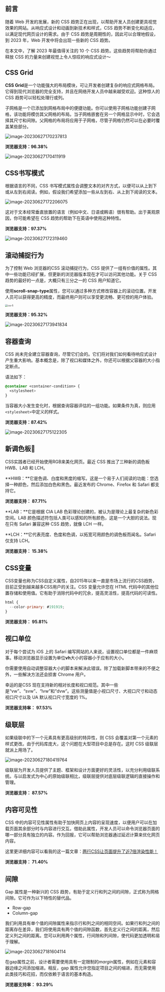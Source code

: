 ## 前言

随着 Web 开发的发展，新的 CSS 趋势正在出现，以帮助开发人员创建更具视觉效果的网站。从响应式设计和动画到新技术和样式，CSS 趋势不断变化和适应，以满足现代网页设计的需求。由于 CSS 趋势是周期性的，因此可以合理地假设，到 2023 年，Web 开发中将会出现一些新的 CSS 趋势。

在本文中，了解 2023 年最值得关注的 10 个 CSS 趋势。这些趋势将帮助你通过释放 CSS 的力量来创建视觉上令人惊叹的响应式设计～

## CSS Grid

**CSS Grid**是一个功能强大的布局模块，可让开发者创建复杂的响应式网格布局。它得到现代浏览器的完全支持，并且在网络开发人员中越来越受欢迎。这种惊人的 CSS 趋势可以轻松处理行或列。

子网格是一个已添加到网格布局中的便捷功能。你可以使用子网格功能创建子网格，该功能将模仿其父网格的布局。当子网格嵌套在另一个网格显示中时，它会选择其尺寸和间隙。父网格的布局将应用于子网格，尽管子网格仍然可以在必要时覆盖某些部分。

![image-20230627170237813](/Users/songyao/Desktop/songyao/fe-nanjiu/images/0417/css-1.png)

**浏览器支持：96.38%**

![image-20230627170411919](/Users/songyao/Desktop/songyao/fe-nanjiu/images/0417/css-2.png)

## CSS书写模式

根据语言的不同，CSS 书写模式属性会调整文本的对齐方式，以便可以从上到下或从左到右阅读。例如，假设我们希望添加一些从左到右、从上到下阅读的文本。

![image-20230627172206075](/Users/songyao/Desktop/songyao/fe-nanjiu/images/0417/css-3.png)

这对于文本经常垂直放置的语言（例如中文、日语或韩语）很有帮助。出于美观原因，你可能希望在 CSS 趋势的帮助下在英语中使用这种特性。

**浏览器支持：97.37%**

![image-20230627172319460](/Users/songyao/Desktop/songyao/fe-nanjiu/images/0417/css-4.png)

## 滚动捕捉行为

为了控制 Web 浏览器的CSS 滚动捕捉行为，CSS 提供了一组有价值的属性。其中一些功能已经扩展，但更新的浏览器版本现在才可以访问其他功能。关于 CSS 趋势的最好的一点是，大概只有三分之一的 CSS 用户知道它。

使用**scroll-snap-type**属性，您可以通过多种方式修改容器上的滚动位置。开发人员可以获得更高的精度，而最终用户则可以享受更流畅、更可控的用户体验。

<img src="/Users/songyao/Desktop/songyao/fe-nanjiu/images/0417/css-5.gif" alt="css-5" style="zoom:50%;" />

**浏览器支持：95.32%**

![image-20230627173941834](/Users/songyao/Desktop/songyao/fe-nanjiu/images/0417/css-9.png)

## 容器查询

CSS 尚未完全建立容器查询，尽管它们会的。它们将对我们如何看待响应式设计产生重大影响。基本概念是，除了视口和媒体之外，你还可以根据父容器的大小指定断点。

语法如下：

```css
@container <container-condition> {
  <stylesheet>
}
```

当容器大小发生变化时，根据查询容器评估的一组功能。如果条件为真，则应用 `<stylesheet>`中定义的样式。

**浏览器支持：87.42%** 

![image-20230627175122305](/Users/songyao/Desktop/songyao/fe-nanjiu/images/0417/css-6.png)

## 新调色板🎨

CSS实践者已经开始使用RGB来美化网页。最近 CSS 推出了三种新的调色板 HWB、LAB 和 LCH。

**HWB：**它是色调、白度和黑度的缩写。这是一个易于人们阅读的功能：您选择一种颜色，然后添加白色和黑色。最近发布的 Chrome、Firefox 和 Safari 都支持它。

**浏览器支持： 87.71%**

**LAB：**它是根据 CIA LAB 色彩理论创建的，被认为是理论上最复杂的新色彩空间。LAB 颜色描述符包括人类可以感知的所有颜色，这是一个大胆的说法。现在只有 Safari 兼容这种 CSS 趋势，就像 LCH 一样。

**LCH：**它代表亮度、色度和色调，以拓宽可用颜色的调色板而闻名。Safari 仅支持 LCH。

**浏览器支持： 15.38%**

## CSS变量

CSS变量也称为CSS自定义属性，自2015年以来一直是市场上流行的CSS趋势，目前正受到越来越多CSS用户的关注。CSS 变量允许您在 HTML 代码中的其他位置存储和使用值。它有助于消除代码中的冗余，提高灵活性，提高代码的可读性。

```js
html {
  --color-primary: #191919;
}
```

**浏览器支持： 95.81%**

## 视口单位

对于每个尝试为 iOS 上的 Safari 编写网站的人来说，设置视口单位都是一件麻烦事。移动浏览器显示设置为单位**vh**大小的容器小于应有的大小。

你需要使用自动调整容器大小的脚本来解决此错误。除了加载新脚本带来的不便之外，一些解决方法还会损害 Chrome 用户。

幸运的是CSS 现在支持新的相对长度和视口规范。其中一些是“vw”、“svw”、“lvw”和“dvw”。这些测量值是小视口尺寸、大视口尺寸和动态视口尺寸以及 UA 默认视口尺寸宽度的 1%。

**浏览器支持率： 97.53%**

## 级联层

如果级联中的下一个元素具有更高级别的特异性，则 CSS 会覆盖对第一个元素的样式更改。由于代码库庞大，这个问题在大型项目中总是存在。这时 CSS 级联层就派上用场了。

![image-20230627180419764](/Users/songyao/Desktop/songyao/fe-nanjiu/images/0417/css-7.png)

级联层为开发人员提供了主题、框架和设计方面更好的灵活性，以充分利用级联系统。与以启发式为中心的原始级联相比，级联层提供对底层级联逻辑的直接操作和管理。

**浏览器支持： 87.57%**

## 内容可见性

CSS 中的内容可见性属性有助于加快网页上内容的呈现速度，以便用户可以在加载页面其余部分时与内容进行交互。借助此属性，开发人员可以命令浏览器页面的哪一部分具有独立的内容。作为回报，它可以帮助浏览器通过延迟计算来优化网页内容。

这里更详细内容可以看我的这一篇文章：[两行CSS让页面提升了近7倍渲染性能！](https://juejin.cn/post/7168629736838463525)

**浏览器支持： 71.40%**

## 间隙

Gap 属性是一种新兴的 CSS 趋势，有助于定义行和列之间的间隙，正式称为网格间隙。它可作为以下特性的替代品。

- Row-gap
- Column-gap

我们利用具有单个值的间隙属性来指示行和列之间的相同空间。如果行和列之间的距离存在差异，我们将使用具有两个值的间隙函数，首先定义行之间的距离，然后定义列之间的距离。您可以利用两个属性，行间隙和列间隙，使代码更加透明和易于理解。

![image-20230627181604114](/Users/songyao/Desktop/songyao/fe-nanjiu/images/0417/css-8.png)

在gap属性之前，设计者需要使用具有一定限制的*margin*属性，例如在元素和容器边缘之间添加缩进。相反，gap 属性允许您指定项目之间的缩进，而无需使用此类技巧和花招，而仅依赖于语言的基本构造。

**浏览器支持率： 93.29%**




